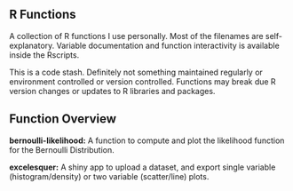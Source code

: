 ## R Functions

A collection of R functions I use personally. Most of the filenames are self-explanatory. Variable documentation and function interactivity is available inside the Rscripts.

This is a code stash. Definitely not something maintained regularly or environment controlled or version controlled. Functions may break due R version changes or updates to R libraries and packages.

## Function Overview

**bernoulli-likelihood:** A function to compute and plot the likelihood function for the Bernoulli Distribution.

**excelesquer:** A shiny app to upload a dataset, and export single variable (histogram/density) or two variable (scatter/line) plots.
